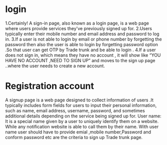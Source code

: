 # login
  1.Certainly! A sign-in page, also known as a login page, is a web page where users provide services they've previously signed up for.
  2.Users typically enter their mobile number and email address and password to log in. 
  3.If a user is not able to login by email or phone number by forgetting the password then also the user is able to login by forgetting 
    password option .So that user can get OTP by 
    Trade trunk and be able to login . 
  4.If a user does not sign in, which means they have no account , it will show like “YOU HAVE NO ACCOUNT ,NEED TO SIGN UP” and moves to the 
    sign up page ..where the user needs to create 
    a new account.

# Registration account
   A signup page is a web page designed to collect information of users .It typically includes form fields for users to input their personal 
   information, such as name, email address, username, password, and sometimes additional details depending on the service being signed up 
   for.
   User name: It is a special name given by a user to uniquely identify them on a website. While any notification website is able to call 
   them by their name.
   With user name user should have to provide emial ,mobile number,Password and conform password etc are the criteria to sign up Trade trunk 
   page.




